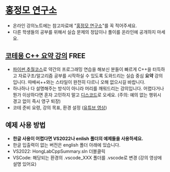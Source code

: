 # [홍정모 연구소](https://honglab.co.kr/)

- 온라인 강의노트에는 참고자료에 "[홍정모 연구소](https://honglab.co.kr/)"를 꼭 적어주세요.
- 다른 학생들의 공부를 위해서 실습 문제의 정답이나 풀이를 온라인에 공개하지 마세요.

## [코테용 C++ 요약 강의](https://honglab.co.kr/courses/cppsummary) FREE

- [파이썬 추월코스](https://honglab.co.kr/courses/python)로 약간의 프로그래밍 연습을 해보신 분들이 빠르게 C++을 터득하고 자료구조/알고리즘 공부를 시작하실 수 있도록 도와드리는 실습 중심 **요약** 강의입니다. 따배씨++와는 스타일이 완전히 다르니 오해 없으시길 바랍니다.
- 하나하나 다 설명해주는 방식이 아니라 머리를 깨워드리는 강의입니다. 어렵다거나 뭔가 이상하다면 혼자 고민하지 말고 [디스코드](https://discord.gg/kgR9xJkbsV)로 오세요. (주의: 예의 없는 행위시 경고 없이 즉시 영구 퇴장)
- 코테 준비 요령, 강의 목표, 환경 설정 ([유튜브 영상](https://youtu.be/uDq7woPOZ_A))

## 예제 사용 방법
- **한글 사용이 어렵다면 VS2022나 enlish 폴더의 예제들을 사용하세요.**
- 한글 입출력이 없는 버전은 english 폴더 아래에 있습니다.
- VS2022: HongLabCppSummary.sln 더블클릭
- VSCode: 해당되는 환경의 .vscode_XXX 폴더를 .vscode로 변경 (강의 영상에 설명 있어요)

